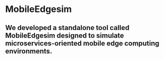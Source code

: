# MobileEdgesim
## We developed a standalone tool called MobileEdgesim designed to simulate microservices-oriented mobile edge computing environments.

